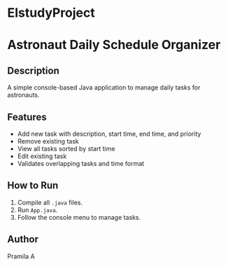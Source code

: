 # EIstudyProject
# Astronaut Daily Schedule Organizer

## Description
A simple console-based Java application to manage daily tasks for astronauts.

## Features
- Add new task with description, start time, end time, and priority
- Remove existing task
- View all tasks sorted by start time
- Edit existing task
- Validates overlapping tasks and time format

## How to Run
1. Compile all `.java` files.
2. Run `App.java`.
3. Follow the console menu to manage tasks.

## Author
Pramila A 
